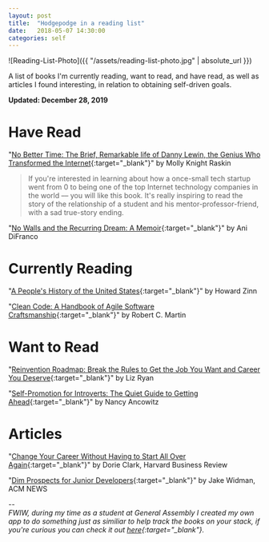 ```yaml
---
layout: post
title:  "Hodgepodge in a reading list"
date:   2018-05-07 14:30:00
categories: self
---
```

![Reading-List-Photo]({{ "/assets/reading-list-photo.jpg" | absolute_url }})

A list of books I'm currently reading, want to read, and have read, as well as articles I found interesting, in relation to obtaining self-driven goals.

**Updated: December 28, 2019**

# Have Read

"[No Better Time: The Brief, Remarkable life of Danny Lewin, the Genius Who Transformed the Internet](https://www.amazon.com/No-Better-Time-Remarkable-Transformed/dp/0306821664/){:target="_blank"}" by Molly Knight Raskin<br />
>If you're interested in learning about how a once-small tech startup went from 0 to being one of the top Internet technology companies in the world –– you will like this book. It's really inspiring to read the story of the relationship of a student and his mentor-professor-friend, with a sad true-story ending.

"[No Walls and the Recurring Dream: A Memoir](https://www.amazon.com/gp/product/B07JYSMCK1/){:target="_blank"}" by Ani DiFranco

# Currently Reading

"[A People's History of the United States](https://www.amazon.com/gp/product/B015XEWZHI/){:target="_blank"}" by Howard Zinn

"[Clean Code: A Handbook of Agile Software Craftsmanship](https://www.amazon.com/gp/product/B001GSTOAM/){:target="_blank"}" by Robert C. Martin

# Want to Read

"[Reinvention Roadmap: Break the Rules to Get the Job You Want and Career You Deserve](https://www.amazon.com/dp/1942952686/){:target="_blank"}" by Liz Ryan

"[Self-Promotion for Introverts: The Quiet Guide to Getting Ahead](https://www.amazon.com/dp/007159129X/){:target="_blank"}" by Nancy Ancowitz

# Articles

"[Change Your Career Without Having to Start All Over Again](https://hbr.org/2016/05/change-your-career-without-having-to-start-all-over-again){:target="_blank"}" by Dorie Clark, Harvard Business Review

"[Dim Prospects for Junior Developers](https://cacm.acm.org/news/227467-dim-prospects-for-junior-developers/fulltext){:target="_blank"}" by Jake Widman, ACM NEWS

-- <br>
*FWIW, during my time as a student at General Assembly I created my own app to do something just as similiar to help track the books on your stack, if you're curious you can check it out [here](https://aliciapflaumer.github.io/got-reads-front-end/){:target="_blank"}.*
